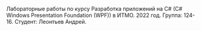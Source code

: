 Лабораторные работы по курсу Разработка приложений на C# (C# Windows Presentation Foundation (WPF)) в ИТМО. 2022 год. Группа: 124-16. Студент: Леонтьев Андрей.
